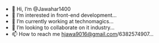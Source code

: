 - 👋 Hi, I’m @Jawahar1400
- 👀 I’m interested in front-end development...
- 🌱 I’m currently working at technomagics...
- 💞️ I’m looking to collaborate on it industry...
- 📫 How to reach me hjawa9016@gmail.com/6382574907...

<!---
Jawahar1400/Jawahar1400 is a ✨ special ✨ repository because its `README.md` (this file) appears on your GitHub profile.
You can click the Preview link to take a look at your changes.
--->
